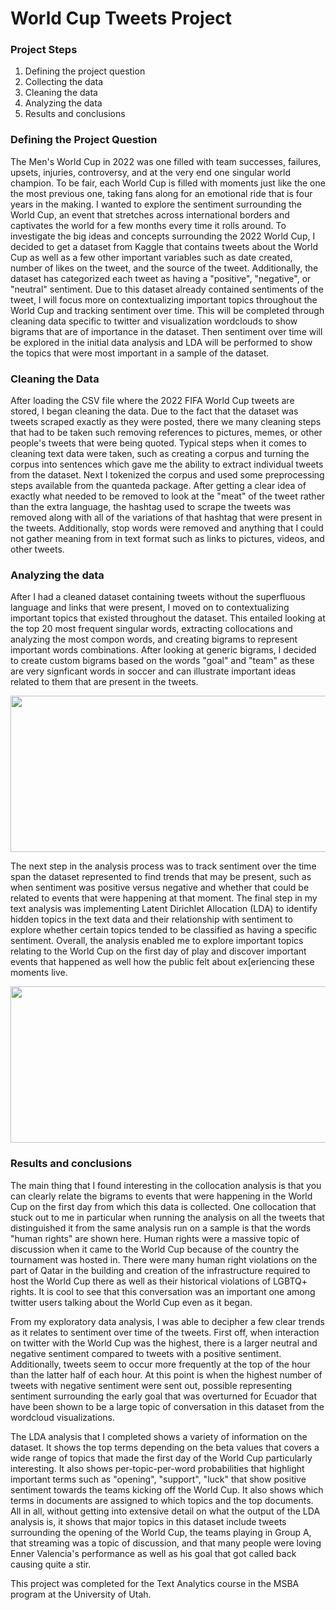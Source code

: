 # World Cup Tweets Project

### Project Steps
1. Defining the project question
2. Collecting the data
3. Cleaning the data
4. Analyzing the data
5. Results and conclusions

### Defining the Project Question
The Men's World Cup in 2022 was one filled with team successes, failures, upsets, injuries, controversy, and at the very end one singular world champion. To be fair, each World Cup is filled with moments just like the one the most previous one, taking fans along for an emotional ride that is four years in the making. I wanted to explore the sentiment surrounding the World Cup, an event that stretches across international borders and captivates the world for a few months every time it rolls around. To investigate the big ideas and concepts surrounding the 2022 World Cup, I decided to get a dataset from Kaggle that contains tweets about the World Cup as well as a few other important variables such as date created, number of likes on the tweet, and the source of the tweet. Additionally, the dataset has categorized each tweet as having a "positive", "negative", or "neutral" sentiment. Due to this dataset already contained sentiments of the tweet, I will focus more on contextualizing important topics throughout the World Cup and tracking sentiment over time. This will be completed through cleaning data specific to twitter and visualization wordclouds to show bigrams that are of importance in the dataset. Then sentiment over time will be explored in the initial data analysis and LDA will be performed to show the topics that were most important in a sample of the dataset.

### Cleaning the Data
After loading the CSV file where the 2022 FIFA World Cup tweets are stored, I began cleaning the data. Due to the fact that the dataset was tweets scraped exactly as they were posted, there we many cleaning steps that had to be taken such removing references to pictures, memes, or other people's tweets that were being quoted. Typical steps when it comes to cleaning text data were taken, such as creating a corpus and turning the corpus into sentences which gave me the ability to extract individual tweets from the dataset. Next I tokenized the corpus and used some preprocessing steps available from the quanteda package. After getting a clear idea of exactly what needed to be removed to look at the "meat" of the tweet rather than the extra language, the hashtag used to scrape the tweets was removed along with all of the variations of that hashtag that were present in the tweets. Additionally, stop words were removed and anything that I could not gather meaning from in text format such as links to pictures, videos, and other tweets.

### Analyzing the data
After I had a cleaned dataset containing tweets without the superfluous language and links that were present, I moved on to contextualizing important topics that existed throughout the dataset. This entailed looking at the top 20 most frequent singular words, extracting collocations and analyzing the most compon words, and creating bigrams to represent important words combinations. After looking at generic bigrams, I decided to create custom bigrams based on the words "goal" and "team" as these are very signficant words in soccer and can illustrate important ideas related to them that are present in the tweets.

<center><img src="images/TA_Pic_Portfolio.png" width="800" height="250"/></center>

The next step in the analysis process was to track sentiment over the time span the dataset represented to find trends that may be present, such as when sentiment was positive versus negative and whether that could be related to events that were happening at that moment. The final step in my text analysis was implementing Latent Dirichlet Allocation (LDA) to identify hidden topics in the text data and their relationship with sentiment to explore whether certain topics tended to be classified as having a specific sentiment. Overall, the analysis enabled me to explore important topics relating to the World Cup on the first day of play and discover important events that happened as well how the public felt about ex[eriencing these moments live.

<center><img src="images/TA_Pic_Portfolio2.png" width="800" height="250"/></center>

### Results and conclusions
The main thing that I found interesting in the collocation analysis is that you can clearly relate the bigrams to events that were happening in the World Cup on the first day from which this data is collected. One collocation that stuck out to me in particular when running the analysis on all the tweets that distinguished it from the same analysis run on a sample is that the words "human rights" are shown here. Human rights were a massive topic of discussion when it came to the World Cup because of the country the tournament was hosted in. There were many human right violations on the part of Qatar in the building and creation of the infrastructure required to host the World Cup there as well as their historical violations of LGBTQ+ rights. It is cool to see that this conversation was an important one among twitter users talking about the World Cup even as it began.

From my exploratory data analysis, I was able to decipher a few clear trends as it relates to sentiment over time of the tweets. First off, when interaction on twitter with the World Cup was the highest, there is a larger neutral and negative sentiment compared to tweets with a positive sentiment. Additionally, tweets seem to occur more frequently at the top of the hour than the latter half of each hour. At this point is when the highest number of tweets with negative sentiment were sent out, possible representing sentiment surrounding the early goal that was overturned for Ecuador that have been shown to be a large topic of conversation in this dataset from the wordcloud visualizations.

The LDA analysis that I completed shows a variety of information on the dataset. It shows the top terms depending on the beta values that covers a wide range of topics that made the first day of the World Cup particularly interesting. It also shows per-topic-per-word probabilities that highlight important terms such as "opening", "support", "luck" that show positive sentiment towards the teams kicking off the World Cup. It also shows which terms in documents are assigned to which topics and the top documents. All in all, without getting into extensive detail on what the output of the LDA analysis is, it shows that major topics in this dataset include tweets surrounding the opening of the World Cup, the teams playing in Group A, that streaming was a topic of discussion, and that many people were loving Enner Valencia's performance as well as his goal that got called back causing quite a stir.

This project was completed for the Text Analytics course in the MSBA program at the University of Utah. 
